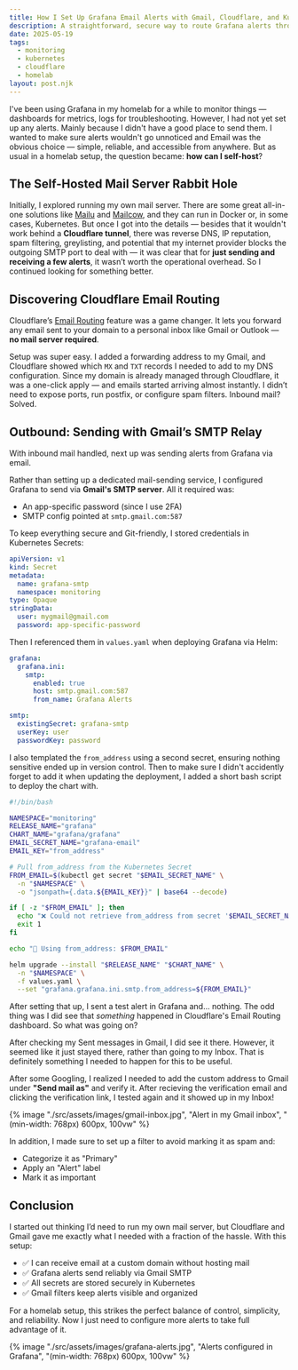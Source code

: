 ```yaml
---
title: How I Set Up Grafana Email Alerts with Gmail, Cloudflare, and Kubernetes
description: A straightforward, secure way to route Grafana alerts through Gmail using Cloudflare Email Routing and Kubernetes secrets.
date: 2025-05-19
tags:
  - monitoring
  - kubernetes
  - cloudflare
  - homelab
layout: post.njk
---
```


I've been using Grafana in my homelab for a while to monitor things — dashboards for metrics, logs for troubleshooting. However, I had not yet set up any alerts. Mainly because I didn't have a good place to send them. I wanted to make sure alerts wouldn't go unnoticed and Email was the obvious choice — simple, reliable, and accessible from anywhere. But as usual in a homelab setup, the question became: **how can I self-host**?

## The Self-Hosted Mail Server Rabbit Hole

Initially, I explored running my own mail server. There are some great all-in-one solutions like [Mailu](https://mailu.io/) and [Mailcow](https://mailcow.email/), and they can run in Docker or, in some cases, Kubernetes. But once I got into the details — besides that it wouldn't work behind a **Cloudflare tunnel**, there was reverse DNS, IP reputation, spam filtering, greylisting, and potential that my internet provider blocks the outgoing SMTP port to deal with — it was clear that for **just sending and receiving a few alerts**, it wasn’t worth the operational overhead. So I continued looking for something better.

## Discovering Cloudflare Email Routing

Cloudflare’s [Email Routing](https://developers.cloudflare.com/email-routing/) feature was a game changer. It lets you forward any email sent to your domain to a personal inbox like Gmail or Outlook — **no mail server required**.

Setup was super easy. I added a forwarding address to my Gmail, and Cloudflare showed which `MX` and `TXT` records I needed to add to my DNS configuration. Since my domain is already managed through Cloudflare, it was a one-click apply — and emails started arriving almost instantly. I didn’t need to expose ports, run postfix, or configure spam filters. Inbound mail? Solved.

## Outbound: Sending with Gmail’s SMTP Relay

With inbound mail handled, next up was sending alerts from Grafana via email.

Rather than setting up a dedicated mail-sending service, I configured Grafana to send via **Gmail's SMTP server**. All it required was:
- An app-specific password (since I use 2FA)
- SMTP config pointed at `smtp.gmail.com:587`

To keep everything secure and Git-friendly, I stored credentials in Kubernetes Secrets:

```yaml
apiVersion: v1
kind: Secret
metadata:
  name: grafana-smtp
  namespace: monitoring
type: Opaque
stringData:
  user: mygmail@gmail.com
  password: app-specific-password
```

Then I referenced them in `values.yaml` when deploying Grafana via Helm:

```yaml
grafana:
  grafana.ini:
    smtp:
      enabled: true
      host: smtp.gmail.com:587
      from_name: Grafana Alerts

smtp:
  existingSecret: grafana-smtp
  userKey: user
  passwordKey: password
```

I also templated the `from_address` using a second secret, ensuring nothing sensitive ended up in version control. Then to make sure I didn't accidently forget to add it when updating the deployment, I added a short bash script to deploy the chart with.

```bash
#!/bin/bash

NAMESPACE="monitoring"
RELEASE_NAME="grafana"
CHART_NAME="grafana/grafana"
EMAIL_SECRET_NAME="grafana-email"
EMAIL_KEY="from_address"

# Pull from_address from the Kubernetes Secret
FROM_EMAIL=$(kubectl get secret "$EMAIL_SECRET_NAME" \
  -n "$NAMESPACE" \
  -o "jsonpath={.data.${EMAIL_KEY}}" | base64 --decode)

if [ -z "$FROM_EMAIL" ]; then
  echo "❌ Could not retrieve from_address from secret '$EMAIL_SECRET_NAME'"
  exit 1
fi

echo "📧 Using from_address: $FROM_EMAIL"

helm upgrade --install "$RELEASE_NAME" "$CHART_NAME" \
  -n "$NAMESPACE" \
  -f values.yaml \
  --set "grafana.grafana.ini.smtp.from_address=${FROM_EMAIL}"
```

After setting that up, I sent a test alert in Grafana and... nothing. The odd thing was I did see that _something_ happened in Cloudflare's Email Routing dashboard. So what was going on?

After checking my Sent messages in Gmail, I did see it there. However, it seemed like it just stayed there, rather than going to my Inbox. That is definitely something I needed to happen for this to be useful.

After some Googling, I realized I needed to add the custom address to Gmail under **"Send mail as"** and verify it. After recieving the verification email and clicking the verification link, I tested again and it showed up in my Inbox!

{% image "./src/assets/images/gmail-inbox.jpg", "Alert in my Gmail inbox", "(min-width: 768px) 600px, 100vw" %}

In addition, I made sure to set up a filter to avoid marking it as spam and:
  - Categorize it as "Primary"
  - Apply an "Alert" label
  - Mark it as important

## Conclusion

I started out thinking I’d need to run my own mail server, but Cloudflare and Gmail gave me exactly what I needed with a fraction of the hassle. With this setup:

- ✅ I can receive email at a custom domain without hosting mail
- ✅ Grafana alerts send reliably via Gmail SMTP
- ✅ All secrets are stored securely in Kubernetes
- ✅ Gmail filters keep alerts visible and organized

For a homelab setup, this strikes the perfect balance of control, simplicity, and reliability. Now I just need to configure more alerts to take full advantage of it.

{% image "./src/assets/images/grafana-alerts.jpg", "Alerts configured in Grafana", "(min-width: 768px) 600px, 100vw" %}